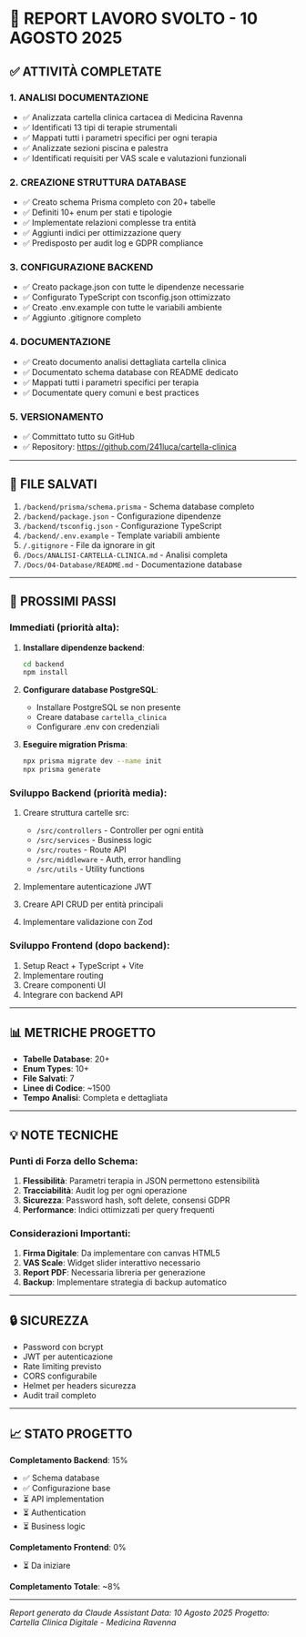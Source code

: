 # 📝 REPORT LAVORO SVOLTO - 10 AGOSTO 2025

## ✅ ATTIVITÀ COMPLETATE

### 1. ANALISI DOCUMENTAZIONE
- ✅ Analizzata cartella clinica cartacea di Medicina Ravenna
- ✅ Identificati 13 tipi di terapie strumentali
- ✅ Mappati tutti i parametri specifici per ogni terapia
- ✅ Analizzate sezioni piscina e palestra
- ✅ Identificati requisiti per VAS scale e valutazioni funzionali

### 2. CREAZIONE STRUTTURA DATABASE
- ✅ Creato schema Prisma completo con 20+ tabelle
- ✅ Definiti 10+ enum per stati e tipologie
- ✅ Implementate relazioni complesse tra entità
- ✅ Aggiunti indici per ottimizzazione query
- ✅ Predisposto per audit log e GDPR compliance

### 3. CONFIGURAZIONE BACKEND
- ✅ Creato package.json con tutte le dipendenze necessarie
- ✅ Configurato TypeScript con tsconfig.json ottimizzato
- ✅ Creato .env.example con tutte le variabili ambiente
- ✅ Aggiunto .gitignore completo

### 4. DOCUMENTAZIONE
- ✅ Creato documento analisi dettagliata cartella clinica
- ✅ Documentato schema database con README dedicato
- ✅ Mappati tutti i parametri specifici per terapia
- ✅ Documentate query comuni e best practices

### 5. VERSIONAMENTO
- ✅ Committato tutto su GitHub
- ✅ Repository: https://github.com/241luca/cartella-clinica

---

## 📂 FILE SALVATI

1. `/backend/prisma/schema.prisma` - Schema database completo
2. `/backend/package.json` - Configurazione dipendenze
3. `/backend/tsconfig.json` - Configurazione TypeScript
4. `/backend/.env.example` - Template variabili ambiente
5. `/.gitignore` - File da ignorare in git
6. `/Docs/ANALISI-CARTELLA-CLINICA.md` - Analisi completa
7. `/Docs/04-Database/README.md` - Documentazione database

---

## 🎯 PROSSIMI PASSI

### Immediati (priorità alta):
1. **Installare dipendenze backend**:
   ```bash
   cd backend
   npm install
   ```

2. **Configurare database PostgreSQL**:
   - Installare PostgreSQL se non presente
   - Creare database `cartella_clinica`
   - Configurare .env con credenziali

3. **Eseguire migration Prisma**:
   ```bash
   npx prisma migrate dev --name init
   npx prisma generate
   ```

### Sviluppo Backend (priorità media):
1. Creare struttura cartelle src:
   - `/src/controllers` - Controller per ogni entità
   - `/src/services` - Business logic
   - `/src/routes` - Route API
   - `/src/middleware` - Auth, error handling
   - `/src/utils` - Utility functions

2. Implementare autenticazione JWT
3. Creare API CRUD per entità principali
4. Implementare validazione con Zod

### Sviluppo Frontend (dopo backend):
1. Setup React + TypeScript + Vite
2. Implementare routing
3. Creare componenti UI
4. Integrare con backend API

---

## 📊 METRICHE PROGETTO

- **Tabelle Database**: 20+
- **Enum Types**: 10+
- **File Salvati**: 7
- **Linee di Codice**: ~1500
- **Tempo Analisi**: Completa e dettagliata

---

## 💡 NOTE TECNICHE

### Punti di Forza dello Schema:
1. **Flessibilità**: Parametri terapia in JSON permettono estensibilità
2. **Tracciabilità**: Audit log per ogni operazione
3. **Sicurezza**: Password hash, soft delete, consensi GDPR
4. **Performance**: Indici ottimizzati per query frequenti

### Considerazioni Importanti:
1. **Firma Digitale**: Da implementare con canvas HTML5
2. **VAS Scale**: Widget slider interattivo necessario
3. **Report PDF**: Necessaria libreria per generazione
4. **Backup**: Implementare strategia di backup automatico

---

## 🔒 SICUREZZA

- Password con bcrypt
- JWT per autenticazione
- Rate limiting previsto
- CORS configurabile
- Helmet per headers sicurezza
- Audit trail completo

---

## 📈 STATO PROGETTO

**Completamento Backend**: 15%
- ✅ Schema database
- ✅ Configurazione base
- ⏳ API implementation
- ⏳ Authentication
- ⏳ Business logic

**Completamento Frontend**: 0%
- ⏳ Da iniziare

**Completamento Totale**: ~8%

---

*Report generato da Claude Assistant*
*Data: 10 Agosto 2025*
*Progetto: Cartella Clinica Digitale - Medicina Ravenna*
